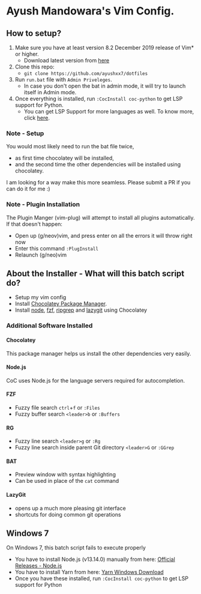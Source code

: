 # Ayush Mandowara's Vim Config.

## How to setup?
1. Make sure you have at least version 8.2 December 2019 release of Vim\* or higher.
    - Download latest version from [here](https://www.vim.org/download.php#pc)
2. Clone this repo:   
    - `git clone https://github.com/ayushxx7/dotfiles`
3. Run `run.bat` file with `Admin Priveleges`.  
    - In case you don't open the bat in admin mode, it will try to launch itself in Admin mode.
4. Once everything is installed, run `:CocInstall coc-python` to get LSP support for Python. 
    - You can get LSP Support for more languages as well. To know more, click [here](https://github.com/neoclide/coc.nvim#readme).

### Note - Setup

You would most likely need to run the bat file twice, 
- as first time chocolatey will be installed, 
- and the second time the other dependencies will be installed using chocolatey. 

I am looking for a way make this more seamless. Please submit a PR if you can do it for me :)

### Note - Plugin Installation
The Plugin Manger (vim-plug) will attempt to install all plugins automatically.  
If that doesn't happen:
- Open up (g/neov)vim, and press enter on all the errors it will throw right now
- Enter this command `:PlugInstall`
- Relaunch (g/neo)vim

## About the Installer - What will this batch script do?
- Setup my vim config
- Install [Chocolatey Package Manager](https://chocolatey.org/).
- Install [node](https://nodejs.org/en/), [fzf](https://github.com/junegunn/fzf), [ripgrep](https://github.com/BurntSushi/ripgrep) and [lazygit](https://github.com/jesseduffield/lazygit) using Chocolatey  

### Additional Software Installed

#### Chocolatey

This package manager helps us install the other dependencies very easily.

#### Node.js

CoC uses Node.js for the language servers required for autocompletion.

#### FZF

- Fuzzy file search `ctrl`+`f` or `:Files`
- Fuzzy buffer search `<leader>b` or `:Buffers`

#### RG

- Fuzzy line search `<leader>g` or `:Rg`
- Fuzzy line search inside parent Git directory `<leader>G` or `:GGrep`

#### BAT

- Preview window with syntax highlighting
- Can be used in place of the `cat` command

#### LazyGit

- opens up a much more pleasing git interface
- shortcuts for doing common git operations

## Windows 7
On Windows 7, this batch script fails to execute properly
- You have to install Node.js (v13.14.0) manually from here: [Official Releases - Node.js](https://nodejs.org/download/release/v13.14.0/)
- You have to install Yarn from here: [Yarn Windows Download](https://classic.yarnpkg.com/latest.msi)
- Once you have these installed, run `:CocInstall coc-python` to get LSP support for Python
